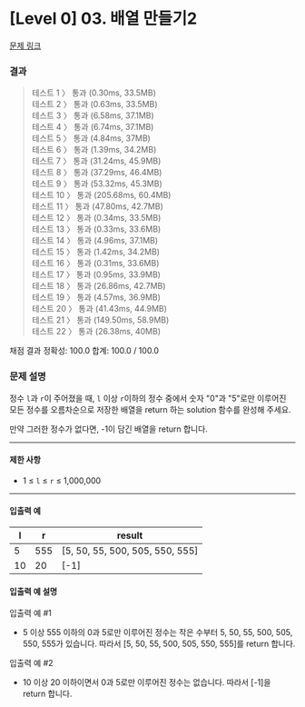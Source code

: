 # [Level 0] 03. 배열 만들기2

[문제 링크](https://school.programmers.co.kr/learn/courses/30/lessons/181921)

### 결과

> 테스트 1 〉 통과 (0.30ms, 33.5MB)\
> 테스트 2 〉 통과 (0.63ms, 33.5MB)\
> 테스트 3 〉 통과 (6.58ms, 37.1MB)\
> 테스트 4 〉 통과 (6.74ms, 37.1MB)\
> 테스트 5 〉 통과 (4.84ms, 37MB)\
> 테스트 6 〉 통과 (1.39ms, 34.2MB)\
> 테스트 7 〉 통과 (31.24ms, 45.9MB)\
> 테스트 8 〉 통과 (37.29ms, 46.4MB)\
> 테스트 9 〉 통과 (53.32ms, 45.3MB)\
> 테스트 10 〉 통과 (205.68ms, 60.4MB)\
> 테스트 11 〉 통과 (47.80ms, 42.7MB)\
> 테스트 12 〉 통과 (0.34ms, 33.5MB)\
> 테스트 13 〉 통과 (0.33ms, 33.6MB)\
> 테스트 14 〉 통과 (4.96ms, 37.1MB)\
> 테스트 15 〉 통과 (1.42ms, 34.2MB)\
> 테스트 16 〉 통과 (0.31ms, 33.6MB)\
> 테스트 17 〉 통과 (0.95ms, 33.9MB)\
> 테스트 18 〉 통과 (26.86ms, 42.7MB)\
> 테스트 19 〉 통과 (4.57ms, 36.9MB)\
> 테스트 20 〉 통과 (41.43ms, 44.9MB)\
> 테스트 21 〉 통과 (149.50ms, 58.9MB)\
> 테스트 22 〉 통과 (26.38ms, 40MB)

채점 결과
정확성: 100.0
합계: 100.0 / 100.0

### 문제 설명

정수 `l`과 `r`이 주어졌을 때, `l` 이상 `r`이하의 정수 중에서 숫자 "0"과 "5"로만 이루어진 모든 정수를 오름차순으로 저장한 배열을 return 하는 solution 함수를 완성해 주세요.

만약 그러한 정수가 없다면, -1이 담긴 배열을 return 합니다.

---

#### 제한 사항

- 1 ≤ `l` ≤ `r` ≤ 1,000,000

---

#### 입출력 예

| l   | r   | result                          |
| --- | --- | ------------------------------- |
| 5   | 555 | [5, 50, 55, 500, 505, 550, 555] |
| 10  | 20  | [-1]                            |

#### 입출력 예 설명

입출력 예 #1

- 5 이상 555 이하의 0과 5로만 이루어진 정수는 작은 수부터 5, 50, 55, 500, 505, 550, 555가 있습니다. 따라서 [5, 50, 55, 500, 505, 550, 555]를 return 합니다.

입출력 예 #2

- 10 이상 20 이하이면서 0과 5로만 이루어진 정수는 없습니다. 따라서 [-1]을 return 합니다.
